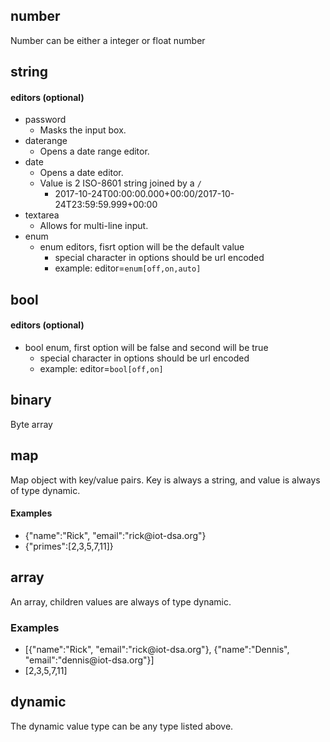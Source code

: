 ## number
Number can be either a integer or float number


## string

#### editors (optional)
  * password
    * Masks the input box.
  * daterange
    * Opens a date range editor.
  * date
    * Opens a date editor.
    * Value is 2 ISO-8601 string joined by a `/`
      * 2017-10-24T00:00:00.000+00:00/2017-10-24T23:59:59.999+00:00
  * textarea
    * Allows for multi-line input.
  * enum
    * enum editors, fisrt option will be the default value
      * special character in options should be url encoded
      * example: editor=`enum[off,on,auto]`

## bool

#### editors (optional)
* bool enum, first option will be false and second will be true
  * special character in options should be url encoded
  * example: editor=`bool[off,on]`

## binary
Byte array

## map
Map object with key/value pairs. Key is always a string, and value is always of type dynamic.

#### Examples
* {"name":"Rick", "email":"rick\@iot-dsa.org"}
* {"primes":[2,3,5,7,11]}

## array
An array, children values are always of type dynamic.

### Examples
* [{"name":"Rick", "email":"rick\@iot-dsa.org"}, {"name":"Dennis", "email":"dennis\@iot-dsa.org"}]
* [2,3,5,7,11]

## dynamic
The dynamic value type can be any type listed above.
